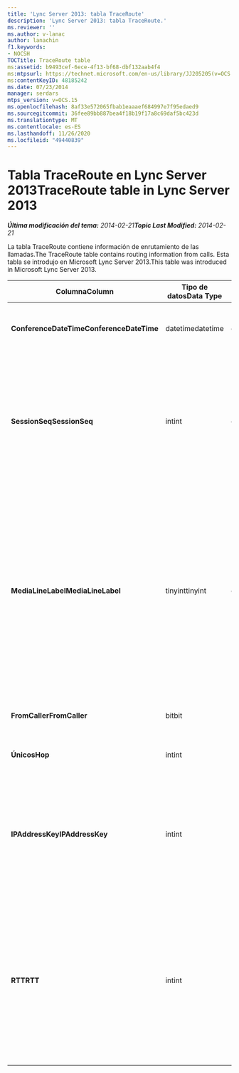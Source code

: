 ```yaml
---
title: 'Lync Server 2013: tabla TraceRoute'
description: 'Lync Server 2013: tabla TraceRoute.'
ms.reviewer: ''
ms.author: v-lanac
author: lanachin
f1.keywords:
- NOCSH
TOCTitle: TraceRoute table
ms:assetid: b9493cef-6ece-4f13-bf68-dbf132aab4f4
ms:mtpsurl: https://technet.microsoft.com/en-us/library/JJ205205(v=OCS.15)
ms:contentKeyID: 48185242
ms.date: 07/23/2014
manager: serdars
mtps_version: v=OCS.15
ms.openlocfilehash: 8af33e572065fbab1eaaaef684997e7f95edaed9
ms.sourcegitcommit: 36fee89bb887bea4f18b19f17a8c69daf5bc423d
ms.translationtype: MT
ms.contentlocale: es-ES
ms.lasthandoff: 11/26/2020
ms.locfileid: "49440839"
---
```

# <a name="traceroute-table-in-lync-server-2013"></a><span data-ttu-id="9af35-103">Tabla TraceRoute en Lync Server 2013</span><span class="sxs-lookup"><span data-stu-id="9af35-103">TraceRoute table in Lync Server 2013</span></span>

<div data-xmlns="http://www.w3.org/1999/xhtml">

<div class="topic" data-xmlns="http://www.w3.org/1999/xhtml" data-msxsl="urn:schemas-microsoft-com:xslt" data-cs="https://msdn.microsoft.com/">

<div data-asp="https://msdn2.microsoft.com/asp">



</div>

<div id="mainSection">

<div id="mainBody"><span data-ttu-id="9af35-104">

<span> </span></span><span class="sxs-lookup"><span data-stu-id="9af35-104">

<span> </span></span></span>

<span data-ttu-id="9af35-105">_**Última modificación del tema:** 2014-02-21_</span><span class="sxs-lookup"><span data-stu-id="9af35-105">_**Topic Last Modified:** 2014-02-21_</span></span>

<span data-ttu-id="9af35-106">La tabla TraceRoute contiene información de enrutamiento de las llamadas.</span><span class="sxs-lookup"><span data-stu-id="9af35-106">The TraceRoute table contains routing information from calls.</span></span> <span data-ttu-id="9af35-107">Esta tabla se introdujo en Microsoft Lync Server 2013.</span><span class="sxs-lookup"><span data-stu-id="9af35-107">This table was introduced in Microsoft Lync Server 2013.</span></span>


<table>
<colgroup>
<col style="width: 25%" />
<col style="width: 25%" />
<col style="width: 25%" />
<col style="width: 25%" />
</colgroup>
<thead>
<tr class="header">
<th><span data-ttu-id="9af35-108"><strong>Columna</strong></span><span class="sxs-lookup"><span data-stu-id="9af35-108"><strong>Column</strong></span></span></th>
<th><span data-ttu-id="9af35-109"><strong>Tipo de datos</strong></span><span class="sxs-lookup"><span data-stu-id="9af35-109"><strong>Data Type</strong></span></span></th>
<th><span data-ttu-id="9af35-110"><strong>Clave o índice</strong></span><span class="sxs-lookup"><span data-stu-id="9af35-110"><strong>Key/Index</strong></span></span></th>
<th><span data-ttu-id="9af35-111"><strong>Detalles</strong></span><span class="sxs-lookup"><span data-stu-id="9af35-111"><strong>Details</strong></span></span></th>
</tr>
</thead>
<tbody>
<tr class="odd">
<td><p><span data-ttu-id="9af35-112"><strong>ConferenceDateTime</strong></span><span class="sxs-lookup"><span data-stu-id="9af35-112"><strong>ConferenceDateTime</strong></span></span></p></td>
<td><p><span data-ttu-id="9af35-113">datetime</span><span class="sxs-lookup"><span data-stu-id="9af35-113">datetime</span></span></p></td>
<td><p><span data-ttu-id="9af35-114">Principal, extranjero</span><span class="sxs-lookup"><span data-stu-id="9af35-114">Primary, Foreign</span></span></p></td>
<td><p><span data-ttu-id="9af35-115">Fecha y hora en que comenzó la llamada.</span><span class="sxs-lookup"><span data-stu-id="9af35-115">Date and time that the call began.</span></span></p></td>
</tr>
<tr class="even">
<td><p><span data-ttu-id="9af35-116"><strong>SessionSeq</strong></span><span class="sxs-lookup"><span data-stu-id="9af35-116"><strong>SessionSeq</strong></span></span></p></td>
<td><p><span data-ttu-id="9af35-117">int</span><span class="sxs-lookup"><span data-stu-id="9af35-117">int</span></span></p></td>
<td><p><span data-ttu-id="9af35-118">Principal, extranjero</span><span class="sxs-lookup"><span data-stu-id="9af35-118">Primary, Foreign</span></span></p></td>
<td><p><span data-ttu-id="9af35-119">Identificador único que se usa para distinguir entre varias llamadas que podrían haber comenzado en la misma fecha y al mismo tiempo.</span><span class="sxs-lookup"><span data-stu-id="9af35-119">Unique identifier used to distinguish between multiple calls that might have begun on the same date and at the same time.</span></span></p></td>
</tr>
<tr class="odd">
<td><p><span data-ttu-id="9af35-120"><strong>MediaLineLabel</strong></span><span class="sxs-lookup"><span data-stu-id="9af35-120"><strong>MediaLineLabel</strong></span></span></p></td>
<td><p><span data-ttu-id="9af35-121">tinyint</span><span class="sxs-lookup"><span data-stu-id="9af35-121">tinyint</span></span></p></td>
<td><p><span data-ttu-id="9af35-122">Principal, extranjero</span><span class="sxs-lookup"><span data-stu-id="9af35-122">Primary, Foreign</span></span></p></td>
<td><p><span data-ttu-id="9af35-123">Representa el tipo de línea de vídeo que se usa en la llamada.</span><span class="sxs-lookup"><span data-stu-id="9af35-123">Represents the type of video line used in the call.</span></span> <span data-ttu-id="9af35-124">Los valores permitidos son:</span><span class="sxs-lookup"><span data-stu-id="9af35-124">Allowed values are:</span></span></p>
<ul>
<li><p><span data-ttu-id="9af35-125">0: audio</span><span class="sxs-lookup"><span data-stu-id="9af35-125">0 – Audio</span></span></p></li>
<li><p><span data-ttu-id="9af35-126">1: vídeo</span><span class="sxs-lookup"><span data-stu-id="9af35-126">1 – Video</span></span></p></li>
<li><p><span data-ttu-id="9af35-127">2-video panorámico</span><span class="sxs-lookup"><span data-stu-id="9af35-127">2 – Panoramic video</span></span></p></li>
<li><p><span data-ttu-id="9af35-128">3: uso compartido de aplicaciones y escritorio</span><span class="sxs-lookup"><span data-stu-id="9af35-128">3 – Application/Desktop sharing</span></span></p></li>
</ul></td>
</tr>
<tr class="even">
<td><p><span data-ttu-id="9af35-129"><strong>FromCaller</strong></span><span class="sxs-lookup"><span data-stu-id="9af35-129"><strong>FromCaller</strong></span></span></p></td>
<td><p><span data-ttu-id="9af35-130">bit</span><span class="sxs-lookup"><span data-stu-id="9af35-130">bit</span></span></p></td>
<td><p><span data-ttu-id="9af35-131">Primary</span><span class="sxs-lookup"><span data-stu-id="9af35-131">Primary</span></span></p></td>
<td><p><span data-ttu-id="9af35-132">Extremo que hizo la llamada.</span><span class="sxs-lookup"><span data-stu-id="9af35-132">Endpoint that placed the call.</span></span></p></td>
</tr>
<tr class="odd">
<td><p><span data-ttu-id="9af35-133"><strong>Únicos</strong></span><span class="sxs-lookup"><span data-stu-id="9af35-133"><strong>Hop</strong></span></span></p></td>
<td><p><span data-ttu-id="9af35-134">int</span><span class="sxs-lookup"><span data-stu-id="9af35-134">int</span></span></p></td>
<td></td>
<td><p><span data-ttu-id="9af35-135">Salto de red/</span><span class="sxs-lookup"><span data-stu-id="9af35-135">Network hop/</span></span></p></td>
</tr>
<tr class="even">
<td><p><span data-ttu-id="9af35-136"><strong>IPAddressKey</strong></span><span class="sxs-lookup"><span data-stu-id="9af35-136"><strong>IPAddressKey</strong></span></span></p></td>
<td><p><span data-ttu-id="9af35-137">int</span><span class="sxs-lookup"><span data-stu-id="9af35-137">int</span></span></p></td>
<td><p><span data-ttu-id="9af35-138">Extranjero</span><span class="sxs-lookup"><span data-stu-id="9af35-138">Foreign</span></span></p></td>
<td><p><span data-ttu-id="9af35-139">Identificador único de la dirección IP.</span><span class="sxs-lookup"><span data-stu-id="9af35-139">Unique identifier for the IP address.</span></span> <span data-ttu-id="9af35-140">La información de la dirección IP se almacena en la <a href="lync-server-2013-ipaddress-table.md">tabla direcciónIP de Lync Server 2013</a>.</span><span class="sxs-lookup"><span data-stu-id="9af35-140">IP address information is stored in the <a href="lync-server-2013-ipaddress-table.md">IPAddress table in Lync Server 2013</a>.</span></span></p></td>
</tr>
<tr class="odd">
<td><p><span data-ttu-id="9af35-141"><strong>RTT</strong></span><span class="sxs-lookup"><span data-stu-id="9af35-141"><strong>RTT</strong></span></span></p></td>
<td><p><span data-ttu-id="9af35-142">int</span><span class="sxs-lookup"><span data-stu-id="9af35-142">int</span></span></p></td>
<td></td>
<td><p><span data-ttu-id="9af35-143">Tiempo de ida y vuelta.</span><span class="sxs-lookup"><span data-stu-id="9af35-143">Roundtrip time.</span></span> <span data-ttu-id="9af35-144">El tiempo de ida y vuelta mide la cantidad de tiempo que se tarda en llegar un paquete de voz a su destino y, a continuación, se envía una notificación de que se ha recibido.</span><span class="sxs-lookup"><span data-stu-id="9af35-144">The roundtrip time measures the amount of time it takes for a voice packet to reach its destination and then send back notification that it was received.</span></span></p></td>
</tr>
</tbody>
</table><span data-ttu-id="9af35-145">


</div>

<span> </span>

</div>

</div>

</span><span class="sxs-lookup"><span data-stu-id="9af35-145">


</div>

<span> </span>

</div>

</div>

</span></span></div>

